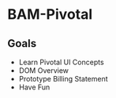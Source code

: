 # BAM-Pivotal

## Goals
- Learn Pivotal UI Concepts
- DOM Overview
- Prototype Billing Statement
- Have Fun
